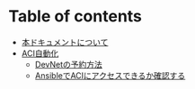 # Table of contents

* [本ドキュメントについて](README.md)
* [ACI自動化](contents/README.md)
    * [DevNetの予約方法](contents/001/README.md)
    * [AnsibleでACIにアクセスできるか確認する](contents/002/README.md)
